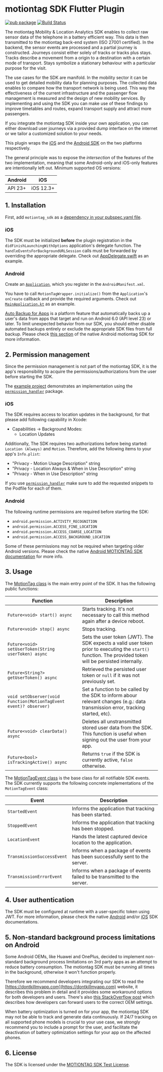 # motiontag SDK Flutter Plugin

[![pub package](https://img.shields.io/pub/v/motiontag_sdk.svg)](https://pub.dartlang.org/packages/motiontag_sdk)
[![Build Status](https://dev.azure.com/motiontag/public/_apis/build/status/Flutter/Test/%5BFlutter%5D%20%5BTest%5D%20MOTIONTAG%20SDK?branchName=main)](https://dev.azure.com/motiontag/public/_build/latest?definitionId=21&branchName=main)


The motiontag Mobility & Location Analytics SDK enables to collect raw sensor data of the telephone in
a battery efficient way. This data is then transmitted to the motiontag back-end system (ISO 27001 certified).
In the backend, the sensor events are processed and a partial journey is constructed. Journeys consist
either solely of tracks or tracks plus stays. Tracks describe a movement from a origin to a destination with
a certain mode of transport. Stays symbolize a stationary behaviour with a particular purpose for the visit.

The use cases for the SDK are manifold. In the mobility sector it can be used to get detailed mobility data
for planning purposes. The collected data enables to compare how the transport network is being used.
This way the effectiveness of the current infrastructure and the passenger flow management is measured and
the design of new mobility services. By implementing and using the SDK you can make use of these findings
to improve timetables and routes, expand transport supply and attract more passengers.

If you integrate the motiontag SDK inside your own application, you can either download
user journeys via a provided dump interface on the internet or we tailor a customized solution to
your needs.

This plugin wraps the [iOS](https://api.motion-tag.de/developer/ios) and the [Android  SDK](https://api.motion-tag.de/developer/android)
on the two platforms respectively.

The general principle was to expose the _intersection_ of the features of the two implementation,
meaning that some Android-only and iOS-only features are intentionally left out.
Minimum supported OS versions:


| Android | iOS       |
|---------|-----------|
| API 23+ | iOS 12.3+ |


## 1. Installation

First, add `motiontag_sdk` as a [dependency in your pubspec.yaml file](https://docs.flutter.dev/development/packages-and-plugins/using-packages).


### iOS

The SDK must be initialized **before** the plugin registration in the `didFinishLaunchingWithOptions` application's delegate function.
The `handleEventsForBackgroundURLSession` calls must be forwarded by overriding the appropriate delegate.
Check out [AppDelegate.swift](https://github.com/MOTIONTAG/motiontag-sdk-flutter/blob/main/example/ios/Runner/AppDelegate.swift) as an example.


### Android

Create an [`Application`](https://developer.android.com/reference/android/app/Application), which you register in the `AndroidManifest.xml`.

You have to call `MotionTagWrapper.initialize()` from the `Application`'s `onCreate` callback and provide the required arguments.
Check out [`MainApplication.kt`](https://github.com/MOTIONTAG/motiontag-sdk-flutter/blob/main/example/android/app/src/main/kotlin/de/motiontag/motiontag_sdk_example/MainApplication.kt) as an example.

[Auto Backup for Apps](https://developer.android.com/guide/topics/data/autobackup) is a platform feature that automatically backs up a user's data from apps that target and run on Android 6.0 (API level 23) or later.
To limit unexpected behavior from our SDK, you should either disable automated backups entirely or exclude the appropriate SDK files from full backup.
Please check [this section](https://api.motion-tag.de/developer/android#1-4-auto-backup-for-apps) of the native Android motiontag SDK for more information.


## 2. Permission management

Since the permission management is not part of the motiontag SDK, it is the app's responsibility to acquire the permissions/authorizations from the user before starting the SDK.

The [example project](https://github.com/MOTIONTAG/motiontag-sdk-flutter/tree/main/example) demonstrates an implementation using the
[`permission_handler`](https://pub.dev/packages/permission_handler) package.

### iOS

The SDK requires access to location updates in the background, for that please add following capability in Xcode:

+ Capabilities -> Background Modes:
    + Location Updates

Additionally, The SDK requires two authorizations before being started: `Location (Always)` and `Motion`.
Therefore, add the following items to your app's `Info.plist`:

+ "Privacy - Motion Usage Description" string
+ "Privacy - Location Always & When in Use Description" string
+ "Privacy - When in Use Description" string

If you use [`permission_handler`](https://pub.dev/packages/permission_handler) make sure to add the
requested snippets to the Podfile for each of them.

### Android

The following runtime permissions are required before starting the SDK:

- `android.permission.ACTIVITY_RECOGNITION`
- `android.permission.ACCESS_FINE_LOCATION`
- `android.permission.ACCESS_COARSE_LOCATION`
- `android.permission.ACCESS_BACKGROUND_LOCATION`

Some of these permissions may not be required when targeting older Android versions.
Please check the native [Android MOTIONTAG SDK documentation](https://api.motion-tag.de/developer/android#3-2-runtime-permissions) for more info.


## 3. Usage

The [MotionTag class](https://github.com/MOTIONTAG/motiontag-sdk-flutter/blob/main/lib/motiontag.dart) is the main entry point of the SDK. It has the following public functions:

Function | Description
--- | ---
`Future<void> start() async` | Starts tracking. It's not necessary to call this method again after a device reboot.
`Future<void> stop() async` | Stops tracking.
`Future<void> setUserToken(String userToken) async` | Sets the user token (JWT). The SDK expects a valid user token prior to executing the `start()` function. The provided token will be persisted internally.
`Future<String?> getUserToken() async` | Retrieved the persisted user token or `null` if it was not previously set.
`void setObserver(void Function(MotionTagEvent event)? observer)`  |  Set a function to be called by the SDK to inform abour relevant changes (e.g.: data transmission error, tracking started, etc).
`Future<void> clearData() async `  |  Deletes all unstransmitted stored user data from the SDK. This function is useful when signing out the user from your app.
`Future<bool> isTrackingActive() async`  |  Returns `true` if the SDK is currently active, `false` otherwise.

The [MotionTagEvent class](https://github.com/MOTIONTAG/motiontag-sdk-flutter/blob/main/lib/events/motiontag_event.dart) is the base class for all notifiable SDK events.
The SDK currently supports the following concrete implementations of the `MotionTagEvent` class:

Event | Description
--- | ---
`StartedEvent` | Informs the application that tracking has been started.
`StoppedEvent` | Informs the application that tracking has been stopped.
`LocationEvent` | Hands the latest captured device location to the application.
`TransmissionSuccessEvent` | Informs when a package of events has been successfully sent to the server.
`TransmissionErrorEvent` | Informs when a package of events failed to be transmitted to the server.


## 4. User authentication

The SDK must be configured at runtime with a user-specific token using JWT.
For more information, please check the native [Android](https://api.motion-tag.de/developer/android#3-4-sdk-user-authentication)
and/or [iOS](https://api.motion-tag.de/developer/ios#6-sdk-user-authentication) SDK documentations.


## 5. Non-standard background process limitations on Android

Some Android OEMs, like Huawei and OnePlus, decided to implement non-standard background process limitations on 3rd party apps as an attempt to reduce battery consumption.
The motiontag SDK must be running all times in the background, otherwise it won't function properly.

Therefore we recommend developers integrating our SDK to read the [https://dontkillmyapp.com](https://dontkillmyapp.com) website,
it describes this problem in detail and it provides some workaround options for both developers and users.
There's also [this StackOverflow post](https://stackoverflow.com/a/51726040/2983102) which describes how developers can forward users to the correct OEM settings.

When battery optimization is turned on for your app, the motiontag SDK may not be able to track and generate data continuously.
If 24/7 tracking on all supported phone models is crucial to your use case, we strongly recommend you to include a prompt for the user, and facilitate the deactivation of battery optimization settings for your app on the affected phones.


## 6. License

The SDK is licensed under the [MOTIONTAG SDK Test License](https://api.motion-tag.de/developer/sdk_test_license).
